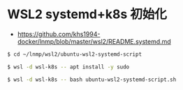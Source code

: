# WSL2 systemd+k8s 初始化

* https://github.com/khs1994-docker/lnmp/blob/master/wsl2/README.systemd.md

```bash
$ cd ~/lnmp/wsl2/ubuntu-wsl2-systemd-script

$ wsl -d wsl-k8s -- apt install -y sudo

$ wsl -d wsl-k8s -- bash ubuntu-wsl2-systemd-script.sh
```
